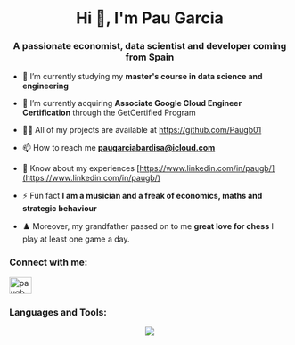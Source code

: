 <h1 align="center">Hi 👋, I'm Pau Garcia</h1>
<h3 align="center">A passionate economist, data scientist and developer coming from Spain</h3>

- 🔭 I’m currently studying my **master's course in data science and engineering**

- 🌱 I’m currently acquiring **Associate Google Cloud Engineer Certification** through the GetCertified Program

- 👨‍💻 All of my projects are available at https://github.com/Paugb01

- 📫 How to reach me **paugarciabardisa@icloud.com**

- 📄 Know about my experiences [https://www.linkedin.com/in/paugb/](https://www.linkedin.com/in/paugb/)

- ⚡ Fun fact **I am a musician and a freak of economics, maths and strategic behaviour**
  
- ♟️ Moreover, my grandfather passed on to me **great love for chess** I play at least one game a day. 

<h3 align="left">Connect with me:</h3>
<p align="left">
<a href="https://linkedin.com/in/paugb" target="blank"><img align="center" src="https://raw.githubusercontent.com/rahuldkjain/github-profile-readme-generator/master/src/images/icons/Social/linked-in-alt.svg" alt="paugb" height="30" width="40" /></a>
</p>

<h3 align="left">Languages and Tools:</h3>

<p align="center">
  <a href="https://skillicons.dev">
    <img src="https://skillicons.dev/icons?i=git,pytorch,sklearn,gcp,aws,mysql,postgresql,mongodb,kafka,flask,python,anaconda,docker,linux,bash" />
  </a>
</p>
